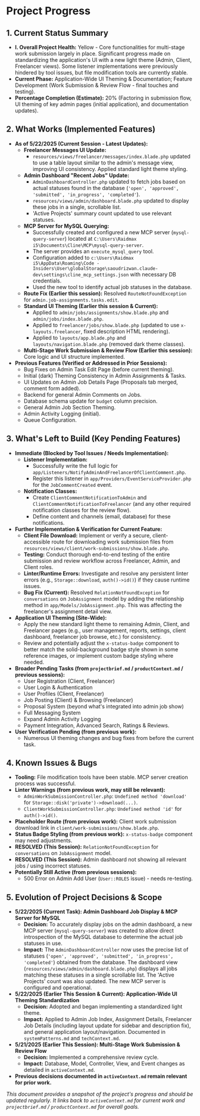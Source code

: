 # Project Progress

## 1. Current Status Summary

* **I. Overall Project Health:** Yellow - Core functionalities for multi-stage work submission largely in place. Significant progress made on standardizing the application's UI with a new light theme (Admin, Client, Freelancer views). Some listener implementations were previously hindered by tool issues, but file modification tools are currently stable.
* **Current Phase:** Application-Wide UI Theming & Documentation; Feature Development (Work Submission & Review Flow - final touches and testing).
* **Percentage Completion (Estimate):** 20% (Factoring in submission flow, UI theming of key admin pages (initial application), and documentation updates).

## 2. What Works (Implemented Features)

* **As of 5/22/2025 (Current Session - Latest Updates):**
  * **Freelancer Messages UI Update:**
    * `resources/views/freelancer/messages/index.blade.php` updated to use a table layout similar to the admin's message view, improving UI consistency. Applied standard light theme styling.
  * **Admin Dashboard "Recent Jobs" Update:**
    * `AdminDashboardController.php` updated to fetch jobs based on actual statuses found in the database (`'open', 'approved', 'submitted', 'in_progress', 'completed'`).
    * `resources/views/admin/dashboard.blade.php` updated to display these jobs in a single, scrollable list.
    * 'Active Projects' summary count updated to use relevant statuses.
  * **MCP Server for MySQL Querying:**
    * Successfully created and configured a new MCP server (`mysql-query-server`) located at `C:\Users\Raidmax i5\Documents\Cline\MCP\mysql-query-server`.
    * The server provides an `execute_mysql_query` tool.
    * Configuration added to `c:\Users\Raidmax i5\AppData\Roaming\Code - Insiders\User\globalStorage\saoudrizwan.claude-dev\settings\cline_mcp_settings.json` with necessary DB credentials.
    * Used the new tool to identify actual job statuses in the database.
  * **Route Fix (Earlier this session):** Resolved `RouteNotFoundException` for `admin.job-assignments.tasks.edit`.
  * **Standard UI Theming (Earlier this session & Current):**
    * Applied to `admin/jobs/assignments/show.blade.php` and `admin/jobs/index.blade.php`.
    * Applied to `freelancer/jobs/show.blade.php` (updated to use `x-layouts.freelancer`, fixed description HTML rendering).
    * Applied to `layouts/app.blade.php` and `layouts/navigation.blade.php` (removed dark theme classes).
  * **Multi-Stage Work Submission & Review Flow (Earlier this session):** Core logic and UI structure implemented.
* **Previous Features (Verified or Addressed in Prior Sessions):**
  * Bug Fixes on Admin Task Edit Page (before current theming).
  * Initial (dark) Theming Consistency in Admin Assignments & Tasks.
  * UI Updates on Admin Job Details Page (Proposals tab merged, comment form added).
  * Backend for general Admin Comments on Jobs.
  * Database schema update for `budget` column precision.
  * General Admin Job Section Theming.
  * Admin Activity Logging (initial).
  * Queue Configuration.

## 3. What's Left to Build (Key Pending Features)

* **Immediate (Blocked by Tool Issues / Needs Implementation):**
  * **Listener Implementation:**
    * Successfully write the full logic for `app/Listeners/NotifyAdminAndFreelancerOfClientComment.php`.
    * Register this listener in `app/Providers/EventServiceProvider.php` for the `JobCommentCreated` event.
  * **Notification Classes:**
    * Create `ClientCommentNotificationToAdmin` and `ClientCommentNotificationToFreelancer` (and any other required notification classes for the review flow).
    * Define content and channels (email, database) for these notifications.
* **Further Implementation & Verification for Current Feature:**
  * **Client File Download:** Implement or verify a secure, client-accessible route for downloading work submission files from `resources/views/client/work-submissions/show.blade.php`.
  * **Testing:** Conduct thorough end-to-end testing of the entire submission and review workflow across Freelancer, Admin, and Client roles.
  * **Linter/Runtime Errors:** Investigate and resolve any persistent linter errors (e.g., `Storage::download`, `auth()->id()`) if they cause runtime issues.
  * **Bug Fix (Current):** Resolved `RelationNotFoundException` for `conversations` on `JobAssignment` model by adding the relationship method in `app/Models/JobAssignment.php`. This was affecting the freelancer's assignment detail view.
* **Application UI Theming (Site-Wide):**
  * Apply the new standard light theme to remaining Admin, Client, and Freelancer pages (e.g., user management, reports, settings, client dashboard, freelancer job browse, etc.) for consistency.
  * Review and potentially adjust the `x-status-badge` component to better match the solid-background badge style shown in some reference images, or implement custom badge styling where needed.
* **Broader Pending Tasks (from `projectbrief.md` / `productContext.md` / previous sessions):**
  * User Registration (Client, Freelancer)
  * User Login & Authentication
  * User Profiles (Client, Freelancer)
  * Job Posting (Client) & Browsing (Freelancer)
  * Proposal System (beyond what's integrated into admin job show)
  * Full Messaging System
  * Expand Admin Activity Logging
  * Payment Integration, Advanced Search, Ratings & Reviews.
* **User Verification Pending (from previous work):**
  * Numerous UI theming changes and bug fixes from before the current task.

## 4. Known Issues & Bugs

* **Tooling:** File modification tools have been stable. MCP server creation process was successful.
* **Linter Warnings (from previous work, may still be relevant):**
  * `AdminWorkSubmissionController.php`: `Undefined method 'download'` for `Storage::disk('private')->download(...)`.
  * `ClientWorkSubmissionController.php`: `Undefined method 'id'` for `auth()->id()`.
* **Placeholder Route (from previous work):** Client work submission download link in `client/work-submissions/show.blade.php`.
* **Status Badge Styling (from previous work):** `x-status-badge` component may need adjustments.
* **RESOLVED (This Session):** `RelationNotFoundException` for `conversations` on `JobAssignment` model.
* **RESOLVED (This Session):** Admin dashboard not showing all relevant jobs / using incorrect statuses.
* **Potentially Still Active (from previous sessions):**
  * 500 Error on Admin Add User (`User::ROLES` issue) - needs re-testing.

## 5. Evolution of Project Decisions & Scope

* **5/22/2025 (Current Task): Admin Dashboard Job Display & MCP Server for MySQL**
  * **Decision:** To accurately display jobs on the admin dashboard, a new MCP server (`mysql-query-server`) was created to allow direct introspection of the MySQL database to determine the actual job statuses in use.
  * **Impact:** The `AdminDashboardController` now uses the precise list of statuses (`'open', 'approved', 'submitted', 'in_progress', 'completed'`) obtained from the database. The dashboard view (`resources/views/admin/dashboard.blade.php`) displays all jobs matching these statuses in a single scrollable list. The 'Active Projects' count was also updated. The new MCP server is configured and operational.
* **5/22/2025 (Earlier This Session & Current): Application-Wide UI Theming Standardization**
  * **Decision:** Adopted and began implementing a standardized light theme.
  * **Impact:** Applied to Admin Job Index, Assignment Details, Freelancer Job Details (including layout update for sidebar and description fix), and general application layout/navigation. Documented in `systemPatterns.md` and `techContext.md`.
* **5/21/2025 (Earlier This Session): Multi-Stage Work Submission & Review Flow**
  * **Decision:** Implemented a comprehensive review cycle.
  * **Impact:** Database, Model, Controller, View, and Event changes as detailed in `activeContext.md`.
* **Previous decisions documented in `activeContext.md` remain relevant for prior work.**

*This document provides a snapshot of the project's progress and should be updated regularly. It links back to `activeContext.md` for current work and `projectbrief.md` / `productContext.md` for overall goals.*
